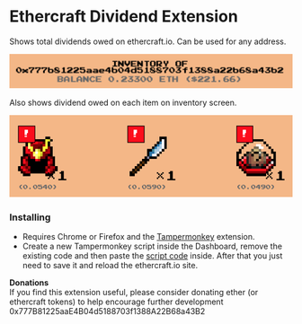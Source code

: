 # Ethercraft Dividend Extension

Shows total dividends owed on ethercraft.io.  Can be used for any address.

![Example](example.png?raw=true "Example")

Also shows dividend owed on each item on inventory screen.

![Item Example](example2.png?raw=true "Item Example")

### Installing
* Requires Chrome or Firefox and the [Tampermonkey](https://chrome.google.com/webstore/detail/tampermonkey/dhdgffkkebhmkfjojejmpbldmpobfkfo?hl=en) extension.
* Create a new Tampermonkey script inside the Dashboard, remove the existing code and then paste the [script code](https://raw.githubusercontent.com/jghowe/EthercraftDividendExtension/master/script) inside. After that you just need to save it and reload the ethercraft.io site.

**Donations**  
If you find this extension useful, please consider donating ether (or ethercraft tokens) to help encourage further development
0x777B81225aaE4B04d5188703f1388A22B68a43B2
